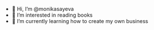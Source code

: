 - 👋 Hi, I’m @monikasayeva
- 👀 I’m interested in reading books
- 🌱 I’m currently learning how to create my own business

<!---
monikasayeva/monikasayeva is a ✨ special ✨ repository because its `README.md` (this file) appears on your GitHub profile.
You can click the Preview link to take a look at your changes.
--->
